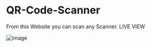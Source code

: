 # QR-Code-Scanner
From this Website you can scan any Scanner.
LIVE VIEW

![image](https://user-images.githubusercontent.com/110540811/225417448-803be435-b33f-4214-bb9b-a20d98597662.png)

